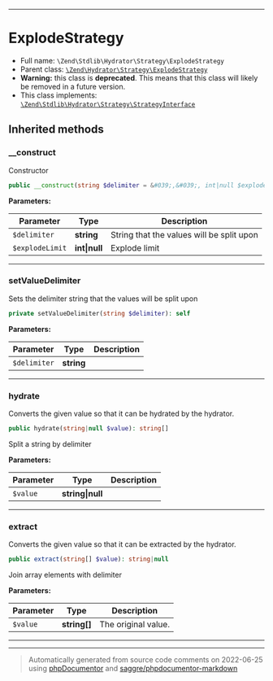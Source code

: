 ***

# ExplodeStrategy





* Full name: `\Zend\Stdlib\Hydrator\Strategy\ExplodeStrategy`
* Parent class: [`\Zend\Hydrator\Strategy\ExplodeStrategy`](../../../Hydrator/Strategy/ExplodeStrategy.md)
* **Warning:** this class is **deprecated**. This means that this class will likely be removed in a future version.
* This class implements:
[`\Zend\Stdlib\Hydrator\Strategy\StrategyInterface`](./StrategyInterface.md)






## Inherited methods


### __construct

Constructor

```php
public __construct(string $delimiter = &#039;,&#039;, int|null $explodeLimit = null): mixed
```








**Parameters:**

| Parameter | Type | Description |
|-----------|------|-------------|
| `$delimiter` | **string** | String that the values will be split upon |
| `$explodeLimit` | **int&#124;null** | Explode limit |




***

### setValueDelimiter

Sets the delimiter string that the values will be split upon

```php
private setValueDelimiter(string $delimiter): self
```








**Parameters:**

| Parameter | Type | Description |
|-----------|------|-------------|
| `$delimiter` | **string** |  |




***

### hydrate

Converts the given value so that it can be hydrated by the hydrator.

```php
public hydrate(string|null $value): string[]
```

Split a string by delimiter






**Parameters:**

| Parameter | Type | Description |
|-----------|------|-------------|
| `$value` | **string&#124;null** |  |




***

### extract

Converts the given value so that it can be extracted by the hydrator.

```php
public extract(string[] $value): string|null
```

Join array elements with delimiter






**Parameters:**

| Parameter | Type | Description |
|-----------|------|-------------|
| `$value` | **string[]** | The original value. |




***


***
> Automatically generated from source code comments on 2022-06-25 using [phpDocumentor](http://www.phpdoc.org/) and [saggre/phpdocumentor-markdown](https://github.com/Saggre/phpDocumentor-markdown)

